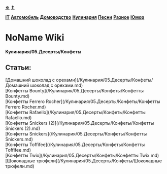 [**⇐**](../index.md)
[**⇑**](/index.md)

[**IT**](/IT)
[**Автомобиль**](/Автомобиль)
[**Домоводство**](/Домоводство)
[**Кулинария**](/Кулинария)
[**Песни**](/Песни)
[**Разное**](/Разное)
[**Юмор**](/Юмор)

# NoName Wiki
**Кулинария/05.Десерты/Конфеты**


## Статьи:
[Домашний шоколад с орехами](/Кулинария/05.Десерты/Конфеты/Домашний шоколад с орехами.md)  
[Конфетты Bounty](/Кулинария/05.Десерты/Конфеты/Конфетты Bounty.md)  
[Конфетты Ferrero Rocher](/Кулинария/05.Десерты/Конфеты/Конфетты Ferrero Rocher.md)  
[Конфетты Rafaello](/Кулинария/05.Десерты/Конфеты/Конфетты Rafaello.md)  
[Конфетты Snickers (2)](/Кулинария/05.Десерты/Конфеты/Конфетты Snickers (2).md)  
[Конфетты Snickers](/Кулинария/05.Десерты/Конфеты/Конфетты Snickers.md)  
[Конфетты Toffifee](/Кулинария/05.Десерты/Конфеты/Конфетты Toffifee.md)  
[Конфетты Twix](/Кулинария/05.Десерты/Конфеты/Конфетты Twix.md)  
[Шоколадные трюфели](/Кулинария/05.Десерты/Конфеты/Шоколадные трюфели.md)  
